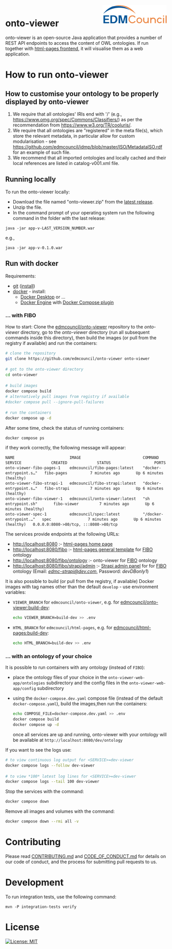 <img src="https://github.com/edmcouncil/html-pages/raw/develop/general/assets/img/EDM-council-RGB_200w.png" width="200" align="right"/>

# onto-viewer

onto-viewer is an open-source Java application that provides a number of REST API endpoints to access the content of OWL ontologies. If run together with [html-pages frontend](https://github.com/edmcouncil/html-pages), it will visualise them as a web application.



# How to run onto-viewer

## How to customise your ontology to be properly displayed by onto-viewer

1. We require that all ontologies' IRIs end with '/' (e.g., https://www.omg.org/spec/Commons/Classifiers/) as per the recommendation from https://www.w3.org/TR/cooluris/.
1. We require that all ontologies are "registered" in the meta file(s), which store the relevant metadata, in particular allow for custom modularisation - see https://github.com/edmcouncil/idmp/blob/master/ISO/MetadataISO.rdf for an example of such file.
1. We recommend that all imported ontologies and locally cached and their local references are listed in catalog-v001.xml file. 

## Running locally

To run the onto-viewer locally: 

* Download the file named "onto-viewer.zip" from the [latest release](https://github.com/edmcouncil/onto-viewer/releases). 
* Unzip the file. 
* In the command prompt of your operating system run the following command in the folder with the last release: 

```
java -jar app-v-LAST_VERSION_NUMBER.war
```
e.g.,

```
java -jar app-v-0.1.0.war
```


## Run with docker
Requirements:
- [git](https://git-scm.com/) ([install](https://git-scm.com/book/en/v2/Getting-Started-Installing-Git))
- [docker](https://www.docker.com/) - install:
  * [Docker Desktop](https://docs.docker.com/desktop/) or ...
  * [Docker Engine](https://docs.docker.com/engine/) with [Docker Compose plugin](https://docs.docker.com/compose/)

### ... with FIBO

How to start:
Clone the [edmcouncil/onto-viewer](https://github.com/edmcouncil/onto-viewer) repository to the *onto-viewer* directory,
go to the *onto-viewer* directory (run all subsequent commands inside this directory),
then build the images (or pull from the registry if available) and run the containers:
```bash
# clone the repository
git clone https://github.com/edmcouncil/onto-viewer onto-viewer

# got to the onto-viewer directory
cd onto-viewer

# build images
docker compose build
# alternatively pull images from registry if available
#docker compose pull --ignore-pull-failures

# run the containers
docker compose up -d
```

After some time, check the status of running containers:
```
docker compose ps
```

if they work correctly, the following message will appear:
```
NAME                        IMAGE                           COMMAND                  SERVICE             CREATED             STATUS                   PORTS
onto-viewer-fibo-pages-1    edmcouncil/fibo-pages:latest    "docker-entrypoint.s…"   fibo-pages          7 minutes ago       Up 6 minutes (healthy)   
onto-viewer-fibo-strapi-1   edmcouncil/fibo-strapi:latest   "docker-entrypoint.s…"   fibo-strapi         7 minutes ago       Up 6 minutes (healthy)   
onto-viewer-fibo-viewer-1   edmcouncil/onto-viewer:latest   "sh entrypoint.sh"       fibo-viewer         7 minutes ago       Up 6 minutes (healthy)   
onto-viewer-spec-1          edmcouncil/spec:latest          "/docker-entrypoint.…"   spec                7 minutes ago       Up 6 minutes (healthy)   0.0.0.0:8080->80/tcp, :::8080->80/tcp

```

The services provide endpoints at the following URLs:
- [http://localhost:8080](http://localhost:8080) :- [html-pages home page](https://github.com/edmcouncil/html-pages/blob/develop/home/README.md)
- [http://localhost:8080/fibo](http://localhost:8080/fibo) :- [html-pages general template](https://github.com/edmcouncil/html-pages/tree/develop/general) for [FIBO](https://github.com/edmcouncil/fibo) ontology
- [http://localhost:8080/fibo/ontology](http://localhost:8080/fibo/ontology) :- onto-viewer for [FIBO](https://github.com/edmcouncil/fibo) ontology
- [http://localhost:8080/fibo/strapi/admin](http://localhost:8080/fibo/strapi/admin) :- [Strapi admin panel](https://docs.strapi.io/user-docs/intro#accessing-the-admin-panel) for for [FIBO](https://github.com/edmcouncil/fibo) ontology (Email: *edmc-strapi@dev.com*, Password: *devDBonly1*)

It is also possible to build (or pull from the registry, if available) Docker images
with tag names other than the default `develop` - use environment variables:
- `VIEWER_BRANCH` for `edmcouncil/onto-viewer`, e.g. for [edmcouncil/onto-viewer:build-dev](https://github.com/edmcouncil/onto-viewer/tree/build-dev):
  ```bash
  echo VIEWER_BRANCH=build-dev >> .env
  ```
- `HTML_BRANCH` for `edmcouncil/html-pages`, e.g. for [edmcouncil/html-pages:build-dev](https://github.com/edmcouncil/html-pages/tree/build-dev):
  ```bash
  echo HTML_BRANCH=build-dev >> .env
  ```

### ... with an ontology of your choice

It is possible to run containers with any ontology (instead of `FIBO`):
- place the ontology files of your choice in the `onto-viewer-web-app/ontologies` subdirectory
  and the config files in the `onto-viewer-web-app/config` subdirectory

- using the `docker-compose.dev.yaml` compose file (instead of the default `docker-compose.yaml`),
  build the images,then run the containers:
  ```bash
  echo COMPOSE_FILE=docker-compose.dev.yaml >> .env
  docker compose build
  docker compose up -d
  ```

  once all services are up and running, onto-viewer with your ontology will be available at `http://localhost:8080/dev/ontology`

If you want to see the logs use:
```bash
# to view continuous log output for <SERVICE>=dev-viewer
docker compose logs --follow dev-viewer

# to view *100* latest log lines for <SERVICE>=dev-viewer
docker compose logs --tail 100 dev-viewer
```

Stop the services with the command:
```bash
docker compose down
```

Remove all images and volumes with the command:
```bash
docker compose down --rmi all -v
```

# Contributing
Please read [CONTRIBUTING.md](CONTRIBUTING.md) and [CODE_OF_CONDUCT.md](CODE_OF_CONDUCT.md) for details on our code of conduct, and the process for submitting pull requests to us.


# Development

To run integration tests, use the following command:

```shell
mvn -P integration-tests verify
```


# License
[![License: MIT](https://img.shields.io/badge/License-MIT-yellow.svg)](LICENSE)

